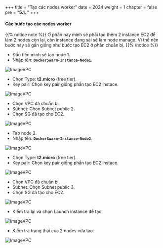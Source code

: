 +++
title = "Tạo các nodes worker"
date = 2024
weight = 1
chapter = false
pre = "<b>5.1. </b>"
+++



#### Các bước tạo các nodes worker

{{% notice note %}}
Ở phần này mình sẽ phải tạo thêm 2 instance EC2 để làm 2 nodes còn lại, còn instance đang sài sẽ làm node manage. Vì thế nên bước này sẽ gần giống như bước tạo EC2 ở phần chuẩn bị.
{{% /notice %}}

- Đầu tiên mình sẽ tạo node 1.
- Nhập tên: **`DockerSwarm-Instance-Node1`**.

![ImageVPC](/images/5-DockerSwarm/1-CreateNodes/DockerSwarm-Instance-img1.png?width=50pc)

- Chọn Type:  **t2.micro** (free tier).
- Key pair: Chọn key pair giống phần tạo EC2 instace.

![ImageVPC](/images/5-DockerSwarm/1-CreateNodes/DockerSwarm-Instance-img2.png?width=50pc)

- Chọn VPC đã chuẩn bị.
- Subnet: Chọn Subnet public 2.
- Chọn SG đã tạo cho EC2.

![ImageVPC](/images/5-DockerSwarm/1-CreateNodes/DockerSwarm-Instance-img3.png?width=50pc)

- Tạo node 2.
- Nhập tên: **`DockerSwarm-Instance-Node2`**.

![ImageVPC](/images/5-DockerSwarm/1-CreateNodes/DockerSwarm-Instance-img4.png?width=50pc)

- Chọn Type:  **t2.micro** (free tier).
- Key pair: Chọn key pair giống phần tạo EC2 instace.

![ImageVPC](/images/5-DockerSwarm/1-CreateNodes/DockerSwarm-Instance-img5.png?width=50pc)

- Chọn VPC đã chuẩn bị.
- Subnet: Chọn Subnet public 3.
- Chọn SG đã tạo cho EC2.

![ImageVPC](/images/5-DockerSwarm/1-CreateNodes/DockerSwarm-Instance-img6.png?width=50pc)

- Kiểm tra lại và chọn Launch instance để tạo.

![ImageVPC](/images/5-DockerSwarm/1-CreateNodes/DockerSwarm-Instance-img7.png?width=50pc)

- Kiểm tra trạng thái của 2 nodes vừa tạo.

![ImageVPC](/images/5-DockerSwarm/1-CreateNodes/DockerSwarm-Instance-img8.png?width=50pc)
